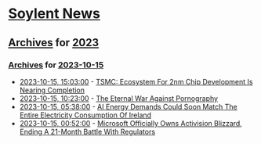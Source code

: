 # [Soylent News](../../../README.md)

## [Archives](../../index.md) for [2023](../index.md)

### [Archives](../../index.md) for [2023-10-15](index.md)

* [2023-10-15, 15:03:00](https://soylentnews.org/article.pl?sid=23/10/14/0716219&from=rss) - [TSMC: Ecosystem For 2nm Chip Development Is Nearing Completion](https://soylentnews.org/article.pl?sid=23/10/14/0716219&from=rss)
* [2023-10-15, 10:23:00](https://soylentnews.org/article.pl?sid=23/10/14/0712234&from=rss) - [The Eternal War Against Pornography ](https://soylentnews.org/article.pl?sid=23/10/14/0712234&from=rss)
* [2023-10-15, 05:38:00](https://soylentnews.org/article.pl?sid=23/10/14/0410235&from=rss) - [AI Energy Demands Could Soon Match The Entire Electricity Consumption Of Ireland](https://soylentnews.org/article.pl?sid=23/10/14/0410235&from=rss)
* [2023-10-15, 00:52:00](https://soylentnews.org/article.pl?sid=23/10/14/044224&from=rss) - [Microsoft Officially Owns Activision Blizzard, Ending A 21-Month Battle With Regulators](https://soylentnews.org/article.pl?sid=23/10/14/044224&from=rss)
